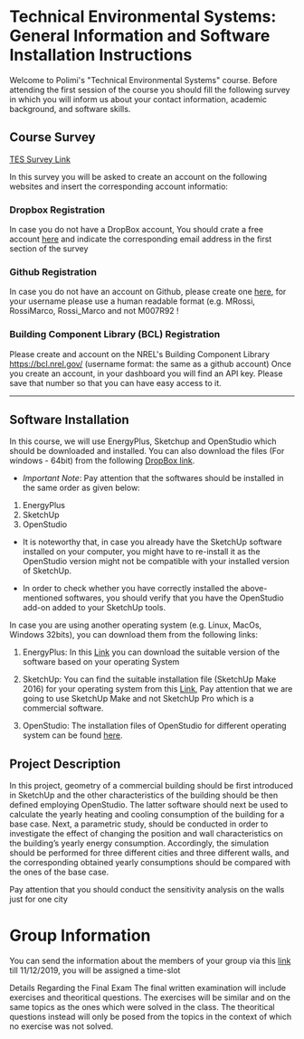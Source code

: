 # Technical Environmental Systems: General Information and Software Installation Instructions

Welcome to Polimi's "Technical Environmental Systems" course. 
Before attending the first session of the course you should fill the following survey in which you will inform us about your contact information, academic background, and software skills.


## Course Survey

[TES Survey Link](https://forms.gle/wkCKYKpGkF8GNNJd9)

In this survey you will be asked to create an account on the following websites and insert the corresponding account informatio: 

### Dropbox Registration
 
 In case you do not have a DropBox account, You should crate a free account [here](https://www.dropbox.com/) and indicate the corresponding email address in the first section of the survey

### Github Registration
 In case you do not have an account on Github, please create one [here](https://github.com/), for your username please use a human readable format (e.g. MRossi, RossiMarco, Rossi_Marco and not M007R92 ! 
  
### Building Component Library (BCL) Registration
Please create and account on the NREL's Building Component Library https://bcl.nrel.gov/  (username format: the same as a github account)  Once you create an account, in your dashboard you will find an API key. Please save that number so that you can have easy access to it.

- - - -

## Software Installation
In this course, we will use EnergyPlus, Sketchup and  OpenStudio which should be downloaded and installed. You can also download  the files (For windows - 64bit) from the following [DropBox link](https://www.dropbox.com/sh/7a5iz2t3t9wueli/AADjlkTwG5HMRjnDCvaw-J2Ma?dl=1). 
* *Important Note*: Pay attention that the softwares should be installed in the same order as given below:

1. EnergyPlus
2. SketchUp
3. OpenStudio

* It is noteworthy that, in case you already have the SketchUp software installed on your computer, you might have to re-install it as the OpenStudio version might not be compatible with your installed version of SketchUp. 

* In order to check whether you have correctly installed the above-mentioned softwares, you should verify that you have the OpenStudio add-on added to your SketchUp tools.

In case you are using another operating system (e.g. Linux, MacOs, Windows 32bits), you can download them from the following links:


1. EnergyPlus:
In this [Link](https://energyplus.net/downloads) you can download the suitable  version of the software based on your operating System

2. SketchUp:
You can find the suitable installation file (SketchUp Make 2016) for your operating system from this [Link](https://help.sketchup.com/en/downloading-older-versions), Pay attention that we are going to use SketchUp Make and not SketchUp Pro which is a commercial software.

3. OpenStudio:
The installation files of OpenStudio for different operating system can be found [here](https://www.openstudio.net/downloads). 




## Project Description
In this project, geometry of a commercial building should be first introduced in SketchUp and the other characteristics of the building should be then defined employing OpenStudio. The latter software should next be used to calculate the yearly heating and cooling consumption of the building for a base case. Next, a parametric study, should be conducted in order to investigate the effect of changing the position and wall characteristics on the building’s yearly energy consumption. Accordingly, the simulation should be performed for three different cities and three different walls, and the corresponding obtained yearly consumptions should be compared with the ones of the base case.

Pay attention that you should conduct the sensitivity analysis on the walls just for one city

# Group Information
You can send the information about the members of your group via this [link](https://forms.gle/xnkbwtY7LpPHGbsT9) till 11/12/2019, you will be assigned a time-slot


Details Regarding the Final Exam
The final written examination will include exercises and theoritical questions. The exercises will be similar and on the same topics as the ones which were solved in the class. The theoritical questions instead will only be posed from the topics in the context of which no exercise was not solved. 





